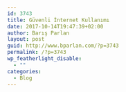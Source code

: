 ```yaml
---
id: 3743
title: Güvenli İnternet Kullanımı
date: 2017-10-14T19:47:39+02:00
author: Barış Parlan
layout: post
guid: http://www.bparlan.com/?p=3743
permalink: /?p=3743
wp_featherlight_disable:
  - ""
categories:
  - Blog
---
```

<div class="ttr_start">
</div>

<div class="ttr_end">
</div>